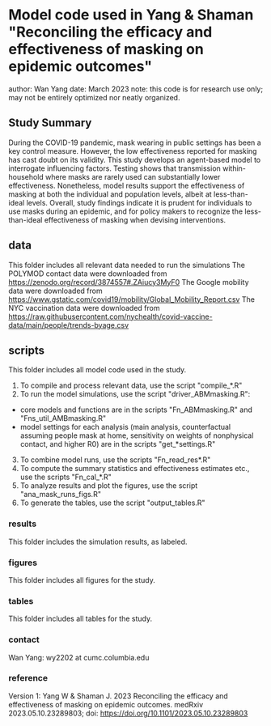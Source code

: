 # Model code used in Yang & Shaman "Reconciling the efficacy and effectiveness of masking on epidemic outcomes"
author: Wan Yang
date: March 2023
note: this code is for research use only; may not be entirely optimized nor neatly organized. 

## Study Summary
During the COVID-19 pandemic, mask wearing in public settings has been a key control measure. However, the low effectiveness reported for masking has cast doubt on its validity. This study develops an agent-based model to interrogate influencing factors. Testing shows that transmission within-household where masks are rarely used can substantially lower effectiveness. Nonetheless, model results support the effectiveness of masking at both the individual and population levels, albeit at less-than-ideal levels. Overall, study findings indicate it is prudent for individuals to use masks during an epidemic, and for policy makers to recognize the less-than-ideal effectiveness of masking when devising interventions.

## data
This folder includes all relevant data needed to run the simulations
The POLYMOD contact data were downloaded from https://zenodo.org/record/3874557#.ZAiucy3MyF0
The Google mobility data were downloaded from https://www.gstatic.com/covid19/mobility/Global_Mobility_Report.csv
The NYC vaccination data were downloaded from https://raw.githubusercontent.com/nychealth/covid-vaccine-data/main/people/trends-byage.csv

## scripts
This folder includes all model code used in the study. 
1. To compile and process relevant data, use the script "compile_*.R"
2. To run the model simulations, use the script "driver_ABMmasking.R":
- core models and functions are in the scripts "Fn_ABMmasking.R" and "Fns_util_AMBmasking.R"
- model settings for each analysis (main analysis, counterfactual assuming people mask at home, sensitivity on weights of nonphysical contact, and higher R0) are in the scripts "get_*settings.R"
3. To combine model runs, use the scripts "Fn_read_res*.R"
4. To compute the summary statistics and effectiveness estimates etc., use the scripts "Fn_cal_*.R"
5. To analyze results and plot the figures, use the script "ana_mask_runs_figs.R"
6. To generate the tables, use the script "output_tables.R"

### results
This folder includes the simulation results, as labeled. 

### figures
This folder includes all figures for the study.

### tables
This folder includes all tables for the study. 

### contact
Wan Yang: wy2202 at cumc.columbia.edu

### reference
Version 1: 
Yang W & Shaman J. 2023 Reconciling the efficacy and effectiveness of masking on epidemic outcomes. medRxiv 2023.05.10.23289803; doi: https://doi.org/10.1101/2023.05.10.23289803 

